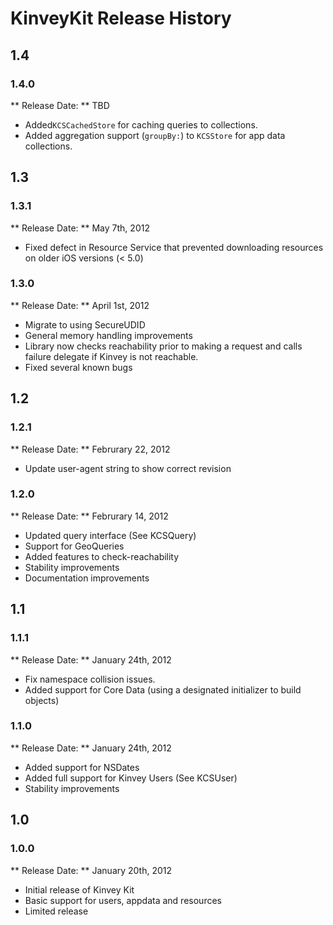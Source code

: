 # KinveyKit Release History

## 1.4

### 1.4.0
** Release Date: ** TBD

* Added`KCSCachedStore` for caching queries to collections. 
* Added aggregation support (`groupBy:`) to `KCSStore` for app data collections. 

## 1.3

### 1.3.1
** Release Date: ** May 7th, 2012

* Fixed defect in Resource Service that prevented downloading resources on older iOS versions (< 5.0)

### 1.3.0
** Release Date: ** April 1st, 2012

* Migrate to using SecureUDID
* General memory handling improvements
* Library now checks reachability prior to making a request and calls failure delegate if Kinvey is not reachable.
* Fixed several known bugs

## 1.2

### 1.2.1
** Release Date: ** Februrary 22, 2012

* Update user-agent string to show correct revision

### 1.2.0
** Release Date: ** Februrary 14, 2012

* Updated query interface (See KCSQuery)
* Support for GeoQueries
* Added features to check-reachability
* Stability improvements
* Documentation improvements

## 1.1

### 1.1.1
** Release Date: ** January 24th, 2012

* Fix namespace collision issues.
* Added support for Core Data (using a designated initializer to build objects)

### 1.1.0
** Release Date: ** January 24th, 2012

* Added support for NSDates
* Added full support for Kinvey Users (See KCSUser)
* Stability improvements

## 1.0

### 1.0.0
** Release Date: ** January 20th, 2012

* Initial release of Kinvey Kit
* Basic support for users, appdata and resources
* Limited release
